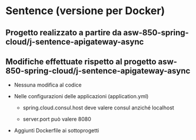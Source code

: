 # Sentence (versione per Docker)

## Progetto realizzato a partire da asw-850-spring-cloud/j-sentence-apigateway-async

## Modifiche effettuate rispetto al progetto asw-850-spring-cloud/j-sentence-apigateway-async

* Nessuna modifica al codice 

* Nelle configurazioni delle applicazioni (application.yml) 
  
  * spring.cloud.consul.host deve valere consul anziché localhost 
  
  * server.port può valere 8080 
  
* Aggiunti Dockerfile ai sottoprogetti